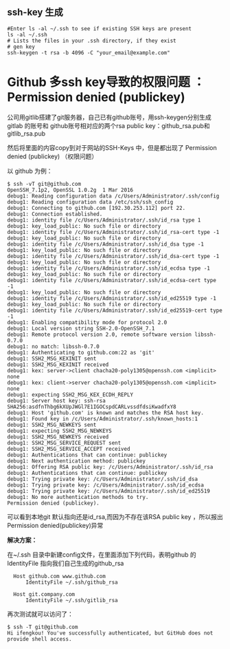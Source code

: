 
## ssh-key 生成

    #Enter ls -al ~/.ssh to see if existing SSH keys are present
    ls -al ~/.ssh
    # Lists the files in your .ssh directory, if they exist
    # gen key
    ssh-keygen -t rsa -b 4096 -C "your_email@example.com"

# Github 多ssh key导致的权限问题 ：Permission denied (publickey) #

公司用gitlib搭建了git服务器，自己已有github账号，用ssh-keygen分别生成gitlab 的账号和 github账号相对应的两个rsa public key：github_rsa.pub和gitlib_rsa.pub

然后将里面的内容copy到对于网站的SSH-Keys 中，但是都出现了 Permission denied (publickey) （权限问题）

以 github 为例：

    $ ssh -vT git@github.com
    OpenSSH_7.1p2, OpenSSL 1.0.2g  1 Mar 2016
    debug1: Reading configuration data /c/Users/Administrator/.ssh/config
    debug1: Reading configuration data /etc/ssh/ssh_config
    debug1: Connecting to github.com [192.30.253.112] port 22.
    debug1: Connection established.
    debug1: identity file /c/Users/Administrator/.ssh/id_rsa type 1
    debug1: key_load_public: No such file or directory
    debug1: identity file /c/Users/Administrator/.ssh/id_rsa-cert type -1
    debug1: key_load_public: No such file or directory
    debug1: identity file /c/Users/Administrator/.ssh/id_dsa type -1
    debug1: key_load_public: No such file or directory
    debug1: identity file /c/Users/Administrator/.ssh/id_dsa-cert type -1
    debug1: key_load_public: No such file or directory
    debug1: identity file /c/Users/Administrator/.ssh/id_ecdsa type -1
    debug1: key_load_public: No such file or directory
    debug1: identity file /c/Users/Administrator/.ssh/id_ecdsa-cert type -1
    debug1: key_load_public: No such file or directory
    debug1: identity file /c/Users/Administrator/.ssh/id_ed25519 type -1
    debug1: key_load_public: No such file or directory
    debug1: identity file /c/Users/Administrator/.ssh/id_ed25519-cert type -1
    debug1: Enabling compatibility mode for protocol 2.0
    debug1: Local version string SSH-2.0-OpenSSH_7.1
    debug1: Remote protocol version 2.0, remote software version libssh-0.7.0
    debug1: no match: libssh-0.7.0
    debug1: Authenticating to github.com:22 as 'git'
    debug1: SSH2_MSG_KEXINIT sent
    debug1: SSH2_MSG_KEXINIT received
    debug1: kex: server->client chacha20-poly1305@openssh.com <implicit> none
    debug1: kex: client->server chacha20-poly1305@openssh.com <implicit> none
    debug1: expecting SSH2_MSG_KEX_ECDH_REPLY
    debug1: Server host key: ssh-rsa SHA256:asdfnThbg6kXUpJWGl7E1IGOCspdCARLvssdfdsiKwadfxY8
    debug1: Host 'github.com' is known and matches the RSA host key.
    debug1: Found key in /c/Users/Administrator/.ssh/known_hosts:1
    debug1: SSH2_MSG_NEWKEYS sent
    debug1: expecting SSH2_MSG_NEWKEYS
    debug1: SSH2_MSG_NEWKEYS received
    debug1: SSH2_MSG_SERVICE_REQUEST sent
    debug1: SSH2_MSG_SERVICE_ACCEPT received
    debug1: Authentications that can continue: publickey
    debug1: Next authentication method: publickey
    debug1: Offering RSA public key: /c/Users/Administrator/.ssh/id_rsa
    debug1: Authentications that can continue: publickey
    debug1: Trying private key: /c/Users/Administrator/.ssh/id_dsa
    debug1: Trying private key: /c/Users/Administrator/.ssh/id_ecdsa
    debug1: Trying private key: /c/Users/Administrator/.ssh/id_ed25519
    debug1: No more authentication methods to try.
    Permission denied (publickey).

  可以看到本地git 默认指向还是id_rsa,而因为不存在该RSA public key ，所以报出Permission denied(publickey)异常

**解决方案：**

  在~/.ssh 目录中新建config文件，在里面添加下列代码，表明github 的IdentityFile 指向我们自己生成的github_rsa

      Host github.com www.github.com
          IdentityFile ~/.ssh/github_rsa

      Host git.company.com
          IdentityFile ~/.ssh/gitlib_rsa

  再次测试就可以访问了：

    $ ssh -T git@github.com
    Hi ifengkou! You've successfully authenticated, but GitHub does not provide shell access.
